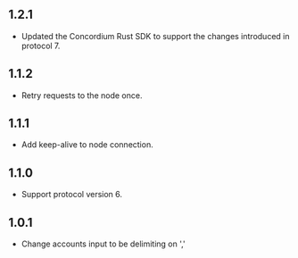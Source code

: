 ## 1.2.1
- Updated the Concordium Rust SDK to support the changes introduced in protocol 7.

## 1.1.2

- Retry requests to the node once.

## 1.1.1

- Add keep-alive to node connection.

## 1.1.0

- Support protocol version 6.

## 1.0.1

- Change accounts input to be delimiting on ','
